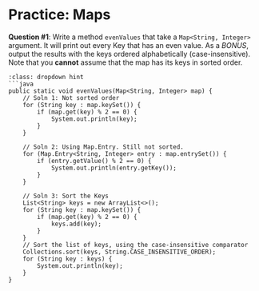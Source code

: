 # <i class="fas fa-pen-square fa-fw"></i> Practice: Maps

**Question #1**: Write a method `evenValues` that take a `Map<String, Integer>` argument. It will print out every Key that has an even value. As a *BONUS*, output the results with the keys ordered alphabetically (case-insensitive). Note that you **cannot** assume that the map has its keys in sorted order.    

```{admonition} Click to see answer
:class: dropdown hint
```java
public static void evenValues(Map<String, Integer> map) {
    // Soln 1: Not sorted order
    for (String key : map.keySet()) {
        if (map.get(key) % 2 == 0) {
            System.out.println(key);
        }
    }

    // Soln 2: Using Map.Entry. Still not sorted.
    for (Map.Entry<String, Integer> entry : map.entrySet()) {
        if (entry.getValue() % 2 == 0) {
            System.out.println(entry.getKey());
        } 
    }

    // Soln 3: Sort the Keys
    List<String> keys = new ArrayList<>();
    for (String key : map.keySet()) {
        if (map.get(key) % 2 == 0) {
            keys.add(key);
        }
    }
    // Sort the list of keys, using the case-insensitive comparator
    Collections.sort(keys, String.CASE_INSENSITIVE_ORDER);
    for (String key : keys) {
        System.out.println(key);
    }
}

```